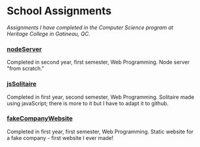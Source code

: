 # School Assignments
_Assignments I have completed in the Computer Science program at Heritage College in Gatineau, QC._

### [nodeServer](https://mcleroux-node-server.herokuapp.com)
Completed in second year, first semester, Web Programming. Node server "from scratch." 

### [jsSolitaire](https://marissa-cleroux.github.io/school-assignments/jsSolitaire/game.html)
Completed in first year, second semester, Web Programming. Solitaire made using javaScript; there is more to it but I have to adapt it to github.

### [fakeCompanyWebsite](https://marissa-cleroux.github.io/school-assignments/fakeCompanyWebsite/index.html)
Completed in first year, first semester, Web Programming. Static website for a fake company - first website I ever made!



